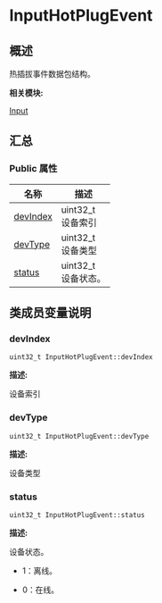 # InputHotPlugEvent


## 概述

热插拔事件数据包结构。

**相关模块:**

[Input](_input.md)


## 汇总


### Public 属性

  | 名称 | 描述 | 
| -------- | -------- |
| [devIndex](#devindex) | uint32_t<br/>设备索引 | 
| [devType](#devtype) | uint32_t<br/>设备类型 | 
| [status](#status) | uint32_t<br/>设备状态。 | 


## 类成员变量说明


### devIndex

  
```
uint32_t InputHotPlugEvent::devIndex
```

**描述:**

设备索引


### devType

  
```
uint32_t InputHotPlugEvent::devType
```

**描述:**

设备类型


### status

  
```
uint32_t InputHotPlugEvent::status
```

**描述:**

设备状态。

- 1：离线。

- 0：在线。
